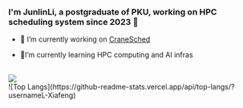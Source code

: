 ### I'm JunlinLi, a postgraduate of PKU, working on HPC scheduling system since 2023 🚀</div>  
  

- 🔭 I’m currently working on [CraneSched](https://github.com/PKUHPC/CraneSched)  
  

- 🌱I’m currently learning HPC computing and AI infras  
  

<br/> 
<img src="https://github-readme-stats.vercel.app/api?username=L-Xiafeng&show_icons=true&count_private=true&hide_border=true" />
<br/>  
![Top Langs](https://github-readme-stats.vercel.app/api/top-langs/?usernameL-Xiafeng)

